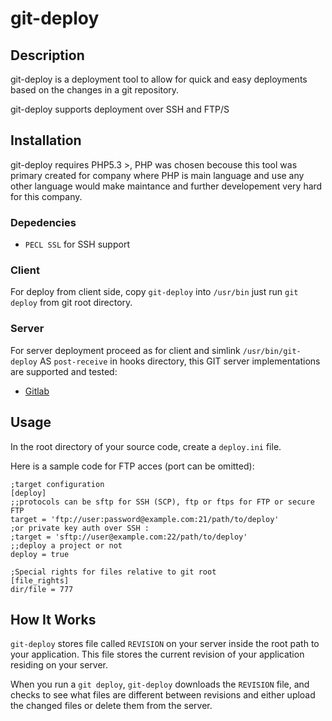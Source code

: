 # git-deploy

## Description

git-deploy is a deployment tool to allow for quick and easy deployments based on
the changes in a git repository.

git-deploy supports deployment over SSH and FTP/S

## Installation

git-deploy requires PHP5.3 >, PHP was chosen becouse this tool was primary created for company where PHP is main
language and use any other language would make maintance and further developement very hard for this company.

### Depedencies
* `PECL SSL` for SSH support

### Client

For deploy from client side, copy `git-deploy` into `/usr/bin` just run `git deploy` from git root directory.

### Server

For server deployment proceed as for client and simlink `/usr/bin/git-deploy` AS `post-receive` in hooks directory, this GIT server implementations are supported and tested:

* [Gitlab](http://gitlab.org/) 


## Usage

In the root directory of your source code, create a <code>deploy.ini</code> file.

Here is a sample code for FTP acces (port can be omitted):

    ;target configuration
    [deploy]    
    ;;protocols can be sftp for SSH (SCP), ftp or ftps for FTP or secure FTP
    target = 'ftp://user:password@example.com:21/path/to/deploy'
    ;or private key auth over SSH :
    ;target = 'sftp://user@example.com:22/path/to/deploy'
    ;;deploy a project or not
    deploy = true

    ;Special rights for files relative to git root
    [file_rights]
    dir/file = 777

## How It Works

`git-deploy` stores file called `REVISION` on your server inside the root path to your application.
This file stores the current revision of your application residing on your server.

When you run a `git deploy`, `git-deploy` downloads the `REVISION` file, and checks to see what
files are different between revisions and either upload the changed files or delete them from the server.